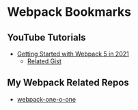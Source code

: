 # Webpack Bookmarks
## YouTube Tutorials
- [Getting Started with Webpack 5 in 2021](https://www.youtube.com/watch?v=9c3dBhvtt6o&list=PLMDsVveKyVFpROLKY34Dk5eE1UAOEvlWj)
  - [Related Gist](https://gist.github.com/prof3ssorSt3v3/3e5fcbfae9ba28b5816fd93a074e65bd)
## My Webpack Related Repos
- [webpack-one-o-one](https://github.com/koraytugay/webpack-one-o-one)
